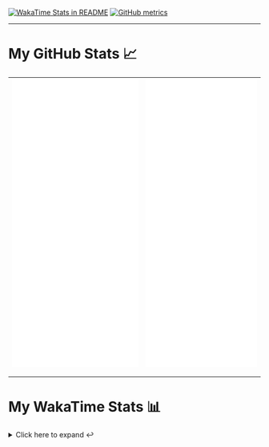 [![WakaTime Stats in README](https://github.com/LOsioChico/LOsioChico/actions/workflows/waka.yml/badge.svg)](https://github.com/LOsioChico/LOsioChico/actions/workflows/waka.yml) [![GitHub metrics](https://github.com/LOsioChico/LOsioChico/actions/workflows/metrics.yml/badge.svg)](https://github.com/LOsioChico/LOsioChico/actions/workflows/metrics.yml)

---

# My GitHub Stats 📈

| ![](./assets/metrics.svg) | ![](./assets/metrics2.svg) |
| ------------------------- | -------------------------- |

---

# My WakaTime Stats 📊

<details>
<summary>Click here to expand ↩️</summary>
<br>

<!--START_SECTION:waka-->
![Code Time](http://img.shields.io/badge/Code%20Time-1%2C915%20hrs%2055%20mins-blue)

![Lines of code](https://img.shields.io/badge/From%20Hello%20World%20I%27ve%20Written-379.8%20thousand%20lines%20of%20code-blue)

**🐱 My GitHub Data** 

> 📦 625.2 kB Used in GitHub's Storage 
 > 
> 🏆 1,627 Contributions in the Year 2024
 > 
> 🚫 Not Opted to Hire
 > 
> 📜 26 Public Repositories 
 > 
> 🔑 32 Private Repositories 
 > 
**I'm a Night 🦉** 

```text
🌞 Morning                597 commits         ███░░░░░░░░░░░░░░░░░░░░░░   13.87 % 
🌆 Daytime                1343 commits        ████████░░░░░░░░░░░░░░░░░   31.21 % 
🌃 Evening                1472 commits        █████████░░░░░░░░░░░░░░░░   34.21 % 
🌙 Night                  891 commits         █████░░░░░░░░░░░░░░░░░░░░   20.71 % 
```
📅 **I'm Most Productive on Thursday** 

```text
Monday                   591 commits         ███░░░░░░░░░░░░░░░░░░░░░░   13.73 % 
Tuesday                  648 commits         ████░░░░░░░░░░░░░░░░░░░░░   15.06 % 
Wednesday                488 commits         ███░░░░░░░░░░░░░░░░░░░░░░   11.34 % 
Thursday                 789 commits         █████░░░░░░░░░░░░░░░░░░░░   18.34 % 
Friday                   665 commits         ████░░░░░░░░░░░░░░░░░░░░░   15.45 % 
Saturday                 743 commits         ████░░░░░░░░░░░░░░░░░░░░░   17.27 % 
Sunday                   379 commits         ██░░░░░░░░░░░░░░░░░░░░░░░   08.81 % 
```


📊 **This Week I Spent My Time On** 

```text
💬 Programming Languages: 
TypeScript               1 hr 2 mins         ██████░░░░░░░░░░░░░░░░░░░   22.03 % 
Scala                    1 hr 1 min          █████░░░░░░░░░░░░░░░░░░░░   21.74 % 
JSON                     51 mins             █████░░░░░░░░░░░░░░░░░░░░   18.15 % 
Markdown                 32 mins             ███░░░░░░░░░░░░░░░░░░░░░░   11.35 % 
Python                   28 mins             ███░░░░░░░░░░░░░░░░░░░░░░   10.07 % 
```

**I Mostly Code in TypeScript** 

```text
TypeScript               31 repos            █████████████░░░░░░░░░░░░   51.67 % 
Scala                    8 repos             ███░░░░░░░░░░░░░░░░░░░░░░   13.33 % 
CSS                      5 repos             ██░░░░░░░░░░░░░░░░░░░░░░░   08.33 % 
Python                   3 repos             █░░░░░░░░░░░░░░░░░░░░░░░░   05.00 % 
Java                     2 repos             █░░░░░░░░░░░░░░░░░░░░░░░░   03.33 % 
```




 Last Updated on 17/12/2024 01:08:01 UTC
<!--END_SECTION:waka-->

## </details>
